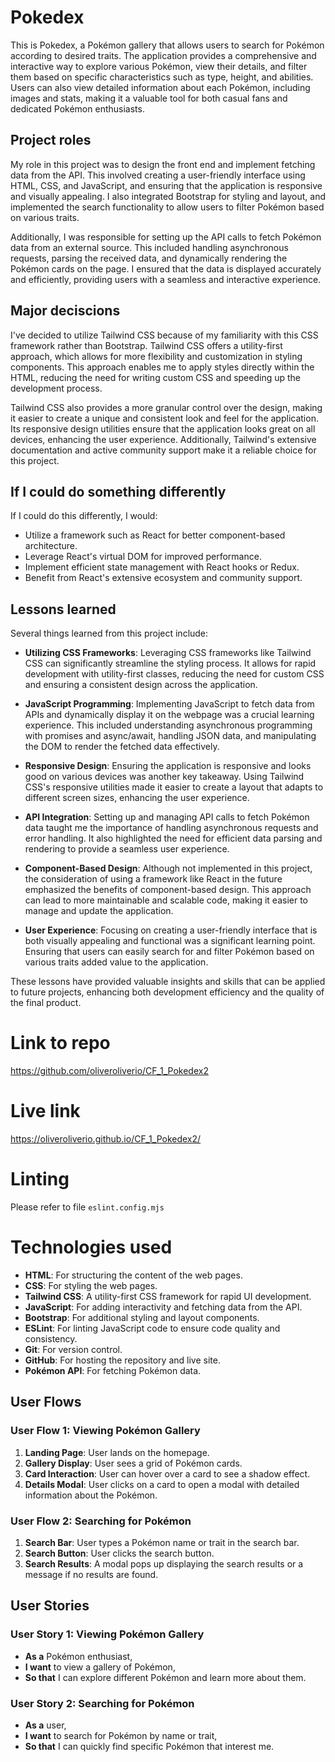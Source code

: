 # Pokedex

This is Pokedex, a Pokémon gallery that allows users to search for Pokémon according to desired traits. The application provides a comprehensive and interactive way to explore various Pokémon, view their details, and filter them based on specific characteristics such as type, height, and abilities. Users can also view detailed information about each Pokémon, including images and stats, making it a valuable tool for both casual fans and dedicated Pokémon enthusiasts.


## Project roles
My role in this project was to design the front end and implement fetching data from the API. This involved creating a user-friendly interface using HTML, CSS, and JavaScript, and ensuring that the application is responsive and visually appealing. I also integrated Bootstrap for styling and layout, and implemented the search functionality to allow users to filter Pokémon based on various traits.

Additionally, I was responsible for setting up the API calls to fetch Pokémon data from an external source. This included handling asynchronous requests, parsing the received data, and dynamically rendering the Pokémon cards on the page. I ensured that the data is displayed accurately and efficiently, providing users with a seamless and interactive experience.

## Major deciscions
I've decided to utilize Tailwind CSS because of my familiarity with this CSS framework rather than Bootstrap. Tailwind CSS offers a utility-first approach, which allows for more flexibility and customization in styling components. This approach enables me to apply styles directly within the HTML, reducing the need for writing custom CSS and speeding up the development process.

Tailwind CSS also provides a more granular control over the design, making it easier to create a unique and consistent look and feel for the application. Its responsive design utilities ensure that the application looks great on all devices, enhancing the user experience. Additionally, Tailwind's extensive documentation and active community support make it a reliable choice for this project.

## If I could do something differently
If I could do this differently, I would:
- Utilize a framework such as React for better component-based architecture.
- Leverage React's virtual DOM for improved performance.
- Implement efficient state management with React hooks or Redux.
- Benefit from React's extensive ecosystem and community support.

## Lessons learned
Several things learned from this project include:

- **Utilizing CSS Frameworks**: Leveraging CSS frameworks like Tailwind CSS can significantly streamline the styling process. It allows for rapid development with utility-first classes, reducing the need for custom CSS and ensuring a consistent design across the application.

- **JavaScript Programming**: Implementing JavaScript to fetch data from APIs and dynamically display it on the webpage was a crucial learning experience. This included understanding asynchronous programming with promises and async/await, handling JSON data, and manipulating the DOM to render the fetched data effectively.

- **Responsive Design**: Ensuring the application is responsive and looks good on various devices was another key takeaway. Using Tailwind CSS's responsive utilities made it easier to create a layout that adapts to different screen sizes, enhancing the user experience.

- **API Integration**: Setting up and managing API calls to fetch Pokémon data taught me the importance of handling asynchronous requests and error handling. It also highlighted the need for efficient data parsing and rendering to provide a seamless user experience.

- **Component-Based Design**: Although not implemented in this project, the consideration of using a framework like React in the future emphasized the benefits of component-based design. This approach can lead to more maintainable and scalable code, making it easier to manage and update the application.

- **User Experience**: Focusing on creating a user-friendly interface that is both visually appealing and functional was a significant learning point. Ensuring that users can easily search for and filter Pokémon based on various traits added value to the application.

These lessons have provided valuable insights and skills that can be applied to future projects, enhancing both development efficiency and the quality of the final product.

# Link to repo
https://github.com/oliveroliverio/CF_1_Pokedex2

# Live link
https://oliveroliverio.github.io/CF_1_Pokedex2/

# Linting
Please refer to file `eslint.config.mjs`

# Technologies used
- **HTML**: For structuring the content of the web pages.
- **CSS**: For styling the web pages.
- **Tailwind CSS**: A utility-first CSS framework for rapid UI development.
- **JavaScript**: For adding interactivity and fetching data from the API.
- **Bootstrap**: For additional styling and layout components.
- **ESLint**: For linting JavaScript code to ensure code quality and consistency.
- **Git**: For version control.
- **GitHub**: For hosting the repository and live site.
- **Pokémon API**: For fetching Pokémon data.
## User Flows

### User Flow 1: Viewing Pokémon Gallery
1. **Landing Page**: User lands on the homepage.
2. **Gallery Display**: User sees a grid of Pokémon cards.
3. **Card Interaction**: User can hover over a card to see a shadow effect.
4. **Details Modal**: User clicks on a card to open a modal with detailed information about the Pokémon.

### User Flow 2: Searching for Pokémon
1. **Search Bar**: User types a Pokémon name or trait in the search bar.
2. **Search Button**: User clicks the search button.
3. **Search Results**: A modal pops up displaying the search results or a message if no results are found.

## User Stories

### User Story 1: Viewing Pokémon Gallery
- **As a** Pokémon enthusiast,
- **I want** to view a gallery of Pokémon,
- **So that** I can explore different Pokémon and learn more about them.

### User Story 2: Searching for Pokémon
- **As a** user,
- **I want** to search for Pokémon by name or trait,
- **So that** I can quickly find specific Pokémon that interest me.